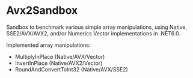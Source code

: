 # Avx2Sandbox
Sandbox to benchmark various simple array manipulations, using Native, SSE2/AVX/AVX2, and/or Numerics Vector implementations in .NET6.0.

Implemented array manipulations:
- MultiplyInPlace (Native/AVX/Vector)
- InvertInPlace (Native/AVX2/Vector)
- RoundAndConvertToInt32 (Native/AVX/SSE2)
